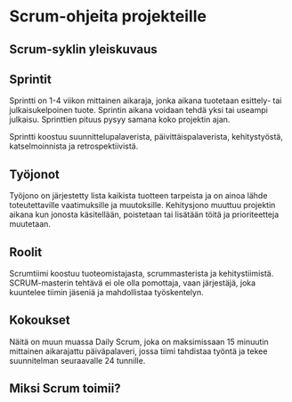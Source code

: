 # Scrum-ohjeita projekteille


## Scrum-syklin yleiskuvaus
## Sprintit

Sprintti on 1-4 viikon mittainen aikaraja, jonka aikana tuotetaan esittely- tai julkaisukelpoinen tuote. Sprintin aikana voidaan tehdä yksi tai useampi julkaisu. Sprinttien pituus pysyy samana koko projektin ajan.

Sprintti koostuu suunnittelupalaverista, päivittäispalaverista, kehitystyöstä, katselmoinnista ja retrospektiivistä.

## Työjonot

Työjono on järjestetty lista kaikista tuotteen tarpeista ja on ainoa lähde toteutettaville vaatimuksille ja muutoksille. Kehitysjono muuttuu projektin aikana kun jonosta käsitellään, poistetaan tai lisätään töitä ja prioriteetteja muutetaan.

## Roolit

Scrumtiimi koostuu tuoteomistajasta, scrummasterista ja kehitystiimistä. SCRUM-masterin tehtävä ei ole olla pomottaja, vaan järjestäjä, joka kuuntelee tiimin jäseniä ja mahdollistaa työskentelyn.

## Kokoukset
Näitä on muun muassa Daily Scrum, joka on maksimissaan 15 minuutin mittainen aikarajattu päiväpalaveri, jossa tiimi tahdistaa työntä ja tekee suunnitelman seuraavalle 24 tunnille.

## Miksi Scrum toimii?